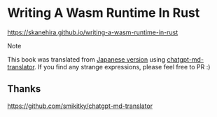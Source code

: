 # Writing A Wasm Runtime In Rust

https://skanehira.github.io/writing-a-wasm-runtime-in-rust

> [!NOTE]
> This book was translated from [Japanese version](https://zenn.dev/skanehira/books/writing-wasm-runtime-in-rust) using [chatgpt-md-translator](https://github.com/smikitky/chatgpt-md-translator).
> If you find any strange expressions, please feel free to PR :)

## Thanks
https://github.com/smikitky/chatgpt-md-translator
